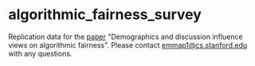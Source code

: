 # algorithmic_fairness_survey
Replication data for the [paper](https://arxiv.org/abs/1712.09124) "Demographics and discussion influence views on algorithmic fairness". Please contact emmap1@cs.stanford.edu with any questions. 
